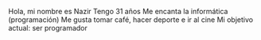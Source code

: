 Hola, mi nombre es Nazir
Tengo 31 años
Me encanta la informática (programación)
Me gusta tomar café, hacer deporte e ir al cine
Mi objetivo actual: ser programador


